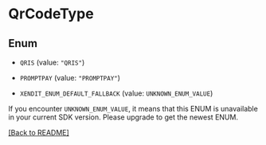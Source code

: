 # QrCodeType

## Enum


* `QRIS` (value: `"QRIS"`)

* `PROMPTPAY` (value: `"PROMPTPAY"`)

* `XENDIT_ENUM_DEFAULT_FALLBACK` (value: `UNKNOWN_ENUM_VALUE`)

If you encounter `UNKNOWN_ENUM_VALUE`, it means that this ENUM is unavailable in your current SDK version. Please upgrade to get the newest ENUM.

[[Back to README]](../../README.md)



